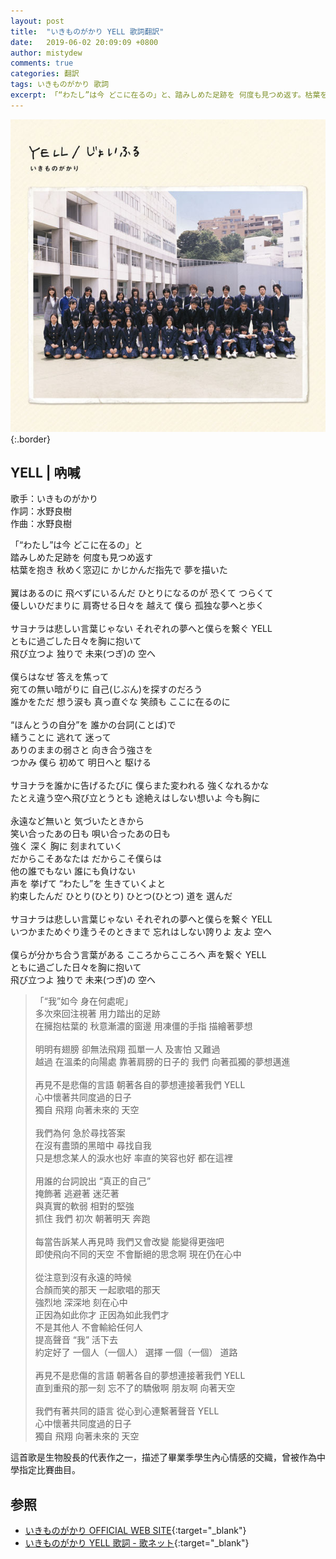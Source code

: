 ```yaml
---
layout: post
title:  "いきものがかり YELL 歌詞翻訳"
date:   2019-06-02 20:09:09 +0800
author: mistydew
comments: true
categories: 翻訳
tags: いきものがかり 歌詞
excerpt: 「“わたし”は今 どこに在るの」と、踏みしめた足跡を 何度も見つめ返す。枯葉を抱き 秋めく窓辺に、かじかんだ指先で 夢を描いた。
---
```

![YELL／じょいふる.jpg](/images/cover/misc/YELL／じょいふる.jpg){:.border}

## YELL | 吶喊

歌手：いきものがかり<br>
作詞：水野良樹<br>
作曲：水野良樹

<div class="lyric-original">
<p>
「“わたし”は今 どこに在るの」と<br>
踏みしめた足跡を 何度も見つめ返す<br>
枯葉を抱き 秋めく窓辺に かじかんだ指先で 夢を描いた<br>
<br>
翼はあるのに 飛べずにいるんだ ひとりになるのが 恐くて つらくて<br>
優しいひだまりに 肩寄せる日々を 越えて 僕ら 孤独な夢へと歩く<br>
<br>
サヨナラは悲しい言葉じゃない それぞれの夢へと僕らを繋ぐ YELL<br>
ともに過ごした日々を胸に抱いて<br>
飛び立つよ 独りで 未来(つぎ)の 空へ<br>
<br>
僕らはなぜ 答えを焦って<br>
宛ての無い暗がりに 自己(じぶん)を探すのだろう<br>
誰かをただ 想う涙も 真っ直ぐな 笑顔も ここに在るのに<br>
<br>
“ほんとうの自分”を 誰かの台詞(ことば)で<br>
繕うことに 逃れて 迷って<br>
ありのままの弱さと 向き合う強さを<br>
つかみ 僕ら 初めて 明日へと 駆ける<br>
<br>
サヨナラを誰かに告げるたびに 僕らまた変われる 強くなれるかな<br>
たとえ違う空へ飛び立とうとも 途絶えはしない想いよ 今も胸に<br>
<br>
永遠など無いと 気づいたときから<br>
笑い合ったあの日も 唄い合ったあの日も<br>
強く 深く 胸に 刻まれていく<br>
だからこそあなたは だからこそ僕らは<br>
他の誰でもない 誰にも負けない<br>
声を 挙げて “わたし”を 生きていくよと<br>
約束したんだ ひとり(ひとり) ひとつ(ひとつ) 道を 選んだ<br>
<br>
サヨナラは悲しい言葉じゃない それぞれの夢へと僕らを繋ぐ YELL<br>
いつかまためぐり逢うそのときまで 忘れはしない誇りよ 友よ 空へ<br>
<br>
僕らが分かち合う言葉がある こころからこころへ 声を繋ぐ YELL<br>
ともに過ごした日々を胸に抱いて<br>
飛び立つよ 独りで 未来(つぎ)の 空へ
</p>
</div>

<div class="lyric-translation">
<blockquote>
「“我”如今 身在何處呢」<br>
多次來回注視著 用力踏出的足跡<br>
在擁抱枯葉的 秋意漸濃的窗邊 用凍僵的手指 描繪著夢想<br>
<br>
明明有翅膀 卻無法飛翔 孤單一人 及害怕 又難過<br>
越過 在溫柔的向陽處 靠著肩膀的日子的 我們 向著孤獨的夢想邁進<br>
<br>
再見不是悲傷的言語 朝著各自的夢想連接著我們 YELL<br>
心中懷著共同度過的日子<br>
獨自 飛翔 向著未來的 天空<br>
<br>
我們為何 急於尋找答案<br>
在沒有盡頭的黑暗中 尋找自我<br>
只是想念某人的淚水也好 率直的笑容也好 都在這裡<br>
<br>
用誰的台詞說出 “真正的自己”<br>
掩飾著 逃避著 迷茫著<br>
與真實的軟弱 相對的堅強<br>
抓住 我們 初次 朝著明天 奔跑<br>
<br>
每當告訴某人再見時 我們又會改變 能變得更強吧<br>
即使飛向不同的天空 不會斷絕的思念啊 現在仍在心中<br>
<br>
從注意到沒有永遠的時候<br>
合顏而笑的那天 一起歌唱的那天<br>
強烈地 深深地 刻在心中<br>
正因為如此你才 正因為如此我們才<br>
不是其他人 不會輸給任何人<br>
提高聲音 “我” 活下去<br>
約定好了 一個人（一個人） 選擇 一個（一個） 道路<br>
<br>
再見不是悲傷的言語 朝著各自的夢想連接著我們 YELL<br>
直到重飛的那一刻 忘不了的驕傲啊 朋友啊 向著天空<br>
<br>
我們有著共同的語言 從心到心連繫著聲音 YELL<br>
心中懷著共同度過的日子<br>
獨自 飛翔 向著未來的 天空
</blockquote>
</div>

這首歌是生物股長的代表作之一，描述了畢業季學生內心情感的交織，曾被作為中學指定比賽曲目。

## 参照

* [いきものがかり OFFICIAL WEB SITE](https://ikimonogakari.com){:target="_blank"}
* [いきものがかり YELL 歌詞 - 歌ネット](https://www.uta-net.com/song/84214){:target="_blank"}
